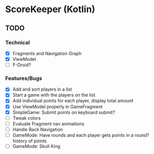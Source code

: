# ScoreKeeper (Kotlin)

## TODO

### Technical
- [x] Fragments and Navigation Graph
- [x] ViewModel
- [ ] F-Droid?

### Features/Bugs

- [x] Add and sort players in a list
- [x] Start a game with the players on the list
- [x] Add individual points for each player, display total amount
- [x] Use ViewModel properly in GameFragment
- [x] SimpleGame: Submit points on keyboard submit?
- [ ] Tweak colors
- [ ] Evaluate Fragment nav animations
- [ ] Handle Back Navigation
- [ ] GameMode: Have rounds and each player gets points in a round? history of points
- [ ] GameMode: Skull King
